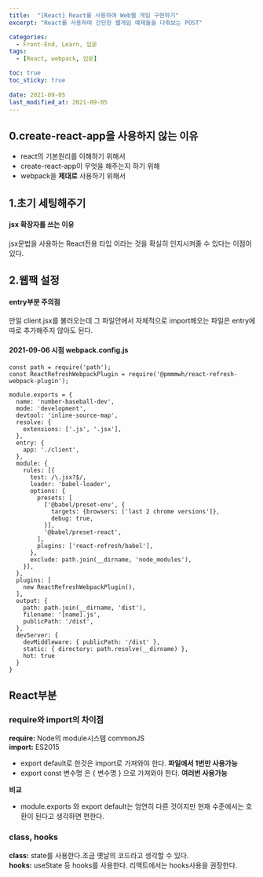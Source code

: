 ```yaml
---
title:  "[React] React를 사용하여 Web웹 게임 구현하기"
excerpt: "React를 사용하여 간단한 웹게임 예제들을 다뤄보는 POST"

categories:
  - Front-End, Learn, 입문
tags:
  - [React, webpack, 입문]

toc: true
toc_sticky: true
 
date: 2021-09-05
last_modified_at: 2021-09-05
---
```


## 0.create-react-app을 사용하지 않는 이유
- react의 기본원리를 이해하기 위해서
- create-react-app이 무엇을 해주는지 하기 위해
- webpack을 __제대로__ 사용하기 위해서

## 1.초기 세팅해주기
#### jsx 확장자를 쓰는 이유 
jsx문법을 사용하는 React전용 타입 이라는 것을 확실히 인지시켜줄 수 있다는 이점이 있다.

## 2.웹팩 설정
#### entry부분 주의점
만일 client.jsx를 불러오는데 그 파일안에서 자체적으로 import해오는 파일은 entry에 따로 추가해주지 않아도 된다.

#### 2021-09-06 시점 webpack.config.js
```
const path = require('path');
const ReactRefreshWebpackPlugin = require('@pmmmwh/react-refresh-webpack-plugin');

module.exports = {
  name: 'number-baseball-dev',
  mode: 'development',
  devtool: 'inline-source-map',
  resolve: {
    extensions: ['.js', '.jsx'],
  },
  entry: {
    app: './client',
  },
  module: {
    rules: [{
      test: /\.jsx?$/,
      loader: 'babel-loader',
      options: {
        presets: [
          ['@babel/preset-env', {
            targets: {browsers: ['last 2 chrome versions']},
            debug: true,
          }],
          '@babel/preset-react',
        ],
        plugins: ['react-refresh/babel'],
      },
      exclude: path.join(__dirname, 'node_modules'),
    }],
  },
  plugins: [
    new ReactRefreshWebpackPlugin(),
  ],
  output: {
    path: path.join(__dirname, 'dist'),
    filename: '[name].js',
    publicPath: '/dist',
  },
  devServer: {
    devMiddleware: { publicPath: '/dist' },
    static: { directory: path.resolve(__dirname) },
    hot: true
  }
}
```

## React부분

### require와 import의 차이점
__require:__ Node의 module시스템 commonJS  
__import:__ ES2015
- export default로 한것은 import로 가져와야 한다.  __파일에서 1번만 사용가능__
- export const 변수명 은 { 변수명 } 으로 가져와야 한다. __여러번 사용가능__

__비교__ 
- module.exports 와 export default는 엄연히 다른 것이지만 현재 수준에서는 호환이 된다고 생각하면 편한다.

### class, hooks 
__class:__ state를 사용한다.조금 옛날의 코드라고 생각할 수 있다.  
__hooks:__ useState 등 hooks를 사용한다. 리액트에서는 hooks사용을 권장한다.